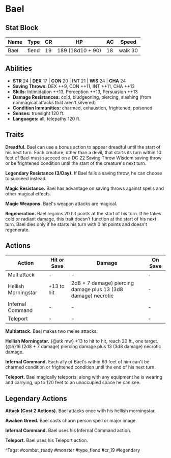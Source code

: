 # Bael

## Stat Block

| Name | Type | CR | HP | AC | Speed |
|------|------|----|----|----|-------|
| Bael | fiend | 19 | 189 (18d10 + 90) | 18 | walk 30 |

## Abilities

- **STR** 24 | **DEX** 17 | **CON** 20 | **INT** 21 | **WIS** 24 | **CHA** 24
- **Saving Throws:** DEX ++9, CON ++11, INT ++11, CHA ++13  
- **Skills:** Intimidation ++13, Perception ++13, Persuasion ++13  
- **Damage Resistances:** cold, bludgeoning, piercing, slashing (from nonmagical attacks that aren't silvered)  
- **Condition Immunities:** charmed, exhaustion, frightened, poisoned  
- **Senses:** truesight 120 ft.  
- **Languages:** all, telepathy 120 ft.

## Traits

**Dreadful.** Bael can use a bonus action to appear dreadful until the start of his next turn. Each creature, other than a devil, that starts its turn within 10 feet of Bael must succeed on a DC 22 Saving Throw Wisdom saving throw or be frightened condition until the start of the creature's next turn.

**Legendary Resistance (3/Day).** If Bael fails a saving throw, he can choose to succeed instead.

**Magic Resistance.** Bael has advantage on saving throws against spells and other magical effects.

**Magic Weapons.** Bael's weapon attacks are magical.

**Regeneration.** Bael regains 20 hit points at the start of his turn. If he takes cold or radiant damage, this trait doesn't function at the start of his next turn. Bael dies only if he starts his turn with 0 hit points and doesn't regenerate.


## Actions

| Action | Hit or Save | Damage | On Save |
|--------|--------------|--------|----------|
| Multiattack | - | - | - |
| Hellish Morningstar | +13 to hit | 2d8 + 7 damage) piercing damage plus 13 (3d8 damage) necrotic | - |
| Infernal Command | - | - | - |
| Teleport | - | - | - |

**Multiattack.** Bael makes two melee attacks.

**Hellish Morningstar.** {@atk mw} +13 to hit to hit, reach 20 ft., one target. {@h}16 (2d8 + 7 damage) piercing damage plus 13 (3d8 damage) necrotic damage.

**Infernal Command.** Each ally of Bael's within 60 feet of him can't be charmed condition or frightened condition until the end of his next turn.

**Teleport.** Bael magically teleports, along with any equipment he is wearing and carrying, up to 120 feet to an unoccupied space he can see.

## Legendary Actions

**Attack (Cost 2 Actions).** Bael attacks once with his hellish morningstar.

**Awaken Greed.** Bael casts charm person spell or major image.

**Infernal Command.** Bael uses his Infernal Command action.

**Teleport.** Bael uses his Teleport action.



^Tags: #combat_ready #monster #type_fiend #cr_19 #legendary